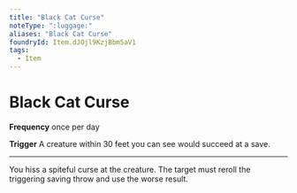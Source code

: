 ```yaml
---
title: "Black Cat Curse"
noteType: ":luggage:"
aliases: "Black Cat Curse"
foundryId: Item.dJOjl9KzjBbm5aV1
tags:
  - Item
---
```


# Black Cat Curse

**Frequency** once per day

**Trigger** A creature within 30 feet you can see would succeed at a save.

* * *

You hiss a spiteful curse at the creature. The target must reroll the triggering saving throw and use the worse result.
